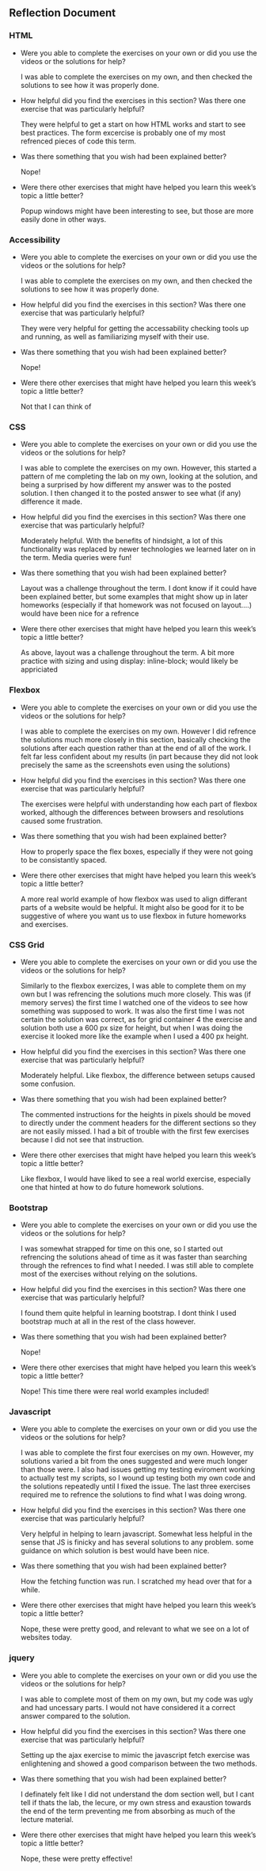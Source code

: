 ## Reflection Document

### HTML

- Were you able to complete the exercises on your own or did you use the videos or the solutions for help?

  I was able to complete the exercises on my own, and then checked the solutions to see how it was properly done.

- How helpful did you find the exercises in this section? Was there one exercise that was particularly helpful?

  They were helpful to get a start on how HTML works and start to see best practices. The form excercise is probably one of my
  most refrenced pieces of code this term.

- Was there something that you wish had been explained better?

  Nope!

- Were there other exercises that might have helped you learn this week’s topic a little better?

  Popup windows might have been interesting to see, but those are more easily done in other ways.

### Accessibility

- Were you able to complete the exercises on your own or did you use the videos or the solutions for help?

  I was able to complete the exercises on my own, and then checked the solutions to see how it was properly done.

- How helpful did you find the exercises in this section? Was there one exercise that was particularly helpful?

  They were very helpful for getting the accessability checking tools up and running, as well as familiarizing myself with their use.

- Was there something that you wish had been explained better?

  Nope!

- Were there other exercises that might have helped you learn this week’s topic a little better?

  Not that I can think of

### CSS

- Were you able to complete the exercises on your own or did you use the videos or the solutions for help?

  I was able to complete the exercises on my own. However, this started a pattern of me completing the lab on my own, looking at
  the solution, and being a surprised by how different my answer was to the posted solution. I then changed it to the posted
  answer to see what (if any) difference it made.

- How helpful did you find the exercises in this section? Was there one exercise that was particularly helpful?

  Moderately helpful. With the benefits of hindsight, a lot of this functionality was replaced by newer technologies we learned later
  on in the term. Media queries were fun!

- Was there something that you wish had been explained better?

  Layout was a challenge throughout the term. I dont know if it could have been explained better, but some examples that might show up
  in later homeworks (especially if that homework was not focused on layout....) would have been nice for a refrence

- Were there other exercises that might have helped you learn this week’s topic a little better?

  As above, layout was a challenge throughout the term. A bit more practice with sizing and using display: inline-block; would
  likely be appriciated

### Flexbox

- Were you able to complete the exercises on your own or did you use the videos or the solutions for help?

  I was able to complete the exercises on my own. However I did refrence the solutions much more closely in this section, basically checking
  the solutions after each question rather than at the end of all of the work. I felt far less confident about my results (in part because they
  did not look precisely the same as the screenshots even using the solutions)

- How helpful did you find the exercises in this section? Was there one exercise that was particularly helpful?

  The exercises were helpful with understanding how each part of flexbox worked, although the differences between browsers and resolutions caused
  some frustration.

- Was there something that you wish had been explained better?

  How to properly space the flex boxes, especially if they were not going to be consistantly spaced.

- Were there other exercises that might have helped you learn this week’s topic a little better?

  A more real world example of how flexbox was used to align differant parts of a website would be helpful. It might also be good for it to be
  suggestive of where you want us to use flexbox in future homeworks and exercises.

### CSS Grid

- Were you able to complete the exercises on your own or did you use the videos or the solutions for help?

  Similarly to the flexbox exercizes, I was able to complete them on my own but I was refrencing the solutions much more closely. This was (if memory
  serves) the first time I watched one of the videos to see how something was supposed to work. It was also the first time I was not certain the solution
  was correct, as for grid container 4 the exercise and solution both use a 600 px size for height, but when I was doing the exercise it looked
  more like the example when I used a 400 px height.

- How helpful did you find the exercises in this section? Was there one exercise that was particularly helpful?

  Moderately helpful. Like flexbox, the difference between setups caused some confusion.

- Was there something that you wish had been explained better?

  The commented instructions for the heights in pixels should be moved to directly under the comment headers for the different sections so they are not easily
  missed. I had a bit of trouble with the first few exercises because I did not see that instruction.

- Were there other exercises that might have helped you learn this week’s topic a little better?

  Like flexbox, I would have liked to see a real world exercise, especially one that hinted at how to do future homework solutions.

### Bootstrap

- Were you able to complete the exercises on your own or did you use the videos or the solutions for help?

  I was somewhat strapped for time on this one, so I started out refrencing the solutions ahead of time as it was faster than searching through the refrences
  to find what I needed. I was still able to complete most of the exercises without relying on the solutions.

- How helpful did you find the exercises in this section? Was there one exercise that was particularly helpful?

  I found them quite helpful in learning bootstrap. I dont think I used bootstrap much at all in the rest of the class however.

- Was there something that you wish had been explained better?

  Nope!

- Were there other exercises that might have helped you learn this week’s topic a little better?

  Nope! This time there were real world examples included!

### Javascript

- Were you able to complete the exercises on your own or did you use the videos or the solutions for help?

  I was able to complete the first four exercises on my own. However, my solutions varied a bit from the ones suggested and were much longer than
  those were. I also had issues getting my testing eviroment working to actually test my scripts, so I wound up testing both my own code and the
  solutions repeatedly until I fixed the issue. The last three exercises required me to refrence the solutions to find what I was doing wrong.

- How helpful did you find the exercises in this section? Was there one exercise that was particularly helpful?

  Very helpful in helping to learn javascript. Somewhat less helpful in the sense that JS is finicky and has several solutions to any problem.
  some guidance on which solution is best would have been nice.

- Was there something that you wish had been explained better?

  How the fetching function was run. I scratched my head over that for a while.

- Were there other exercises that might have helped you learn this week’s topic a little better?

  Nope, these were pretty good, and relevant to what we see on a lot of websites today.

### jquery

- Were you able to complete the exercises on your own or did you use the videos or the solutions for help?

  I was able to complete most of them on my own, but my code was ugly and had uncessary parts. I would not have considered it a correct answer
  compared to the solution.

- How helpful did you find the exercises in this section? Was there one exercise that was particularly helpful?

  Setting up the ajax exercise to mimic the javascript fetch exercise was enlightening and showed a good comparison between the two methods.

- Was there something that you wish had been explained better?

  I definately felt like I did not understand the dom section well, but I cant tell if thats the lab, the lecure, or my own stress and exaustion towards
  the end of the term preventing me from absorbing as much of the lecture material.

- Were there other exercises that might have helped you learn this week’s topic a little better?

  Nope, these were pretty effective!
